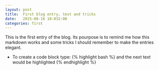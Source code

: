 ```yaml
---
layout: post
title:  First blog entry, test and tricks
date:   2015-08-16 18:032:00
categories: first
---
```


This is the first entry of the blog. Its pourpose is to remind me how this markdown works and some tricks I should remember to make the entries elegant.

* To create a code block type:
{% highlight bash %}
  and the next text would be highlighted
{% endhighlight %}
